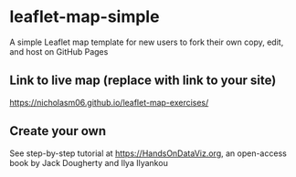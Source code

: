 # leaflet-map-simple
A simple Leaflet map template for new users to fork their own copy, edit, and host on GitHub Pages

## Link to live map (replace with link to your site)
https://nicholasm06.github.io/leaflet-map-exercises/
## Create your own
See step-by-step tutorial at https://HandsOnDataViz.org, an open-access book by Jack Dougherty and Ilya Ilyankou
